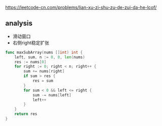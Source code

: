 https://leetcode-cn.com/problems/lian-xu-zi-shu-zu-de-zui-da-he-lcof/

## analysis
- 滑动窗口
- 右侧right稳定扩张
```go
func maxSubArray(nums []int) int {
    left, sum, n := 0, 0, len(nums)
    res := nums[0]
    for right := 0; right < n; right++ {
        sum += nums[right]
        if sum > res {
            res = sum
        }
        for sum < 0 && left <= right {
            sum -= nums[left]
            left++
        }
    }
    return res
}
```